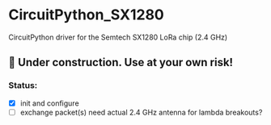 # CircuitPython_SX1280
CircuitPython driver for the Semtech SX1280 LoRa chip (2.4 GHz)

## 🚧 Under construction. Use at your own risk!

### Status: 
- [x] init and configure 
- [ ] exchange packet(s)
    need actual 2.4 GHz antenna for lambda breakouts? 